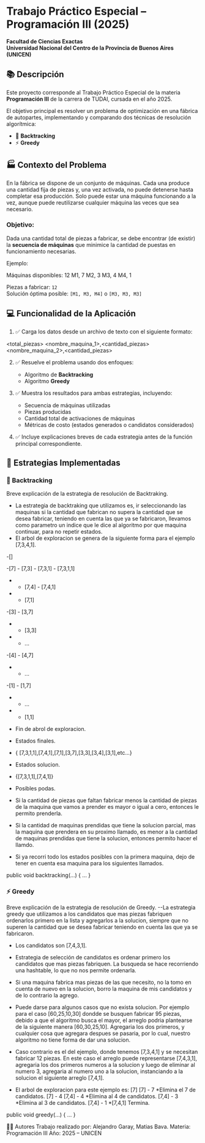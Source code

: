 # Trabajo Práctico Especial – Programación III (2025)

**Facultad de Ciencias Exactas**  
**Universidad Nacional del Centro de la Provincia de Buenos Aires (UNICEN)**

## 📚 Descripción

Este proyecto corresponde al Trabajo Práctico Especial de la materia **Programación III** de la carrera de TUDAI, cursada en el año 2025.

El objetivo principal es resolver un problema de optimización en una fábrica de autopartes, implementando y comparando dos técnicas de resolución algorítmica:

- 🧭 **Backtracking**
- ⚡ **Greedy**

## 🏭 Contexto del Problema

En la fábrica se dispone de un conjunto de máquinas. Cada una produce una cantidad fija de piezas y, una vez activada, no puede detenerse hasta completar esa producción. Solo puede estar una máquina funcionando a la vez, aunque puede reutilizarse cualquier máquina las veces que sea necesario.

### Objetivo:
Dada una cantidad total de piezas a fabricar, se debe encontrar (de existir) la **secuencia de máquinas** que minimice la cantidad de puestas en funcionamiento necesarias.

Ejemplo:

Máquinas disponibles:
12
M1, 7
M2, 3
M3, 4
M4, 1


Piezas a fabricar: `12`  
Solución óptima posible: `[M1, M3, M4]` o `[M3, M3, M3]`

## 💻 Funcionalidad de la Aplicación

1. ✅ Carga los datos desde un archivo de texto con el siguiente formato:

<total_piezas>
<nombre_maquina_1>,<cantidad_piezas>
<nombre_maquina_2>,<cantidad_piezas>

2. ✅ Resuelve el problema usando dos enfoques:
   - Algoritmo de **Backtracking**
   - Algoritmo **Greedy**

3. ✅ Muestra los resultados para ambas estrategias, incluyendo:
   - Secuencia de máquinas utilizadas
   - Piezas producidas
   - Cantidad total de activaciones de máquinas
   - Métricas de costo (estados generados o candidatos considerados)

4. ✅ Incluye explicaciones breves de cada estrategia antes de la función principal correspondiente.

## 🧠 Estrategias Implementadas

### 🧭 Backtracking

Breve explicación de la estrategia de resolución de Backtraking.
- La estrategia de backtraking que utilizamos es, ir seleccionando las maquinas si la cantidad que fabrican
no supera la cantidad que se desea fabricar, teniendo en cuenta las que ya se fabricaron, llevamos como parametro
un indice que le dice al algoritmo por que maquina continuar, para no repetir estados.
- El arbol de exploracion se genera de la siguiente forma para el ejemplo [7,3,4,1].

-[]

-[7] - [7,3] - [7,3,1] - [7,3,1,1]

-   - [7,4] - [7,4,1]

-    - [7,1]

-[3] - [3,7]

-   - [3,3]

-    - ...

-[4] - [4,7]

-    - ...

-[1] - [1,7]

-    - ...

-    - [1,1]

- Fin de abrol de exploracion.

- Estados finales.
- { [7,3,1,1],[7,4,1],[7,1],[3,7],[3,3],[3,4],[3,1],etc...}

- Estados solucion.
- {[7,3,1,1],[7,4,1]}

- Posibles podas.
- Si la cantidad de piezas que faltan fabricar menos la cantidad de piezas de la maquina que vamos a prender es 
mayor o igual a cero, entonces le permito prenderla.
- Si la cantidad de maquinas prendidas que tiene la solucion parcial, mas la maquina que prendera en su proximo 
llamado, es menor a la cantidad de maquinas prendidas que tiene la solucion, entonces permito hacer el llamdo.
- Si ya recorri todo los estados posibles con la primera maquina, dejo de tener en cuenta esa maquina para los
siguientes llamados.
	

public void backtracking(...) { ... }

### ⚡ Greedy

Breve explicación de la estrategia de resolución de Greedy.
--La estrategia greedy que utilizamos a los candidatos que mas piezas fabriquen ordenarlos primero en la lista 
y agregarlos a la solucion, siempre que no superen la cantidad que se desea fabricar teniendo en cuenta las que ya se fabricaron.

- Los candidatos son [7,4,3,1].

- Estrategia de selección de candidatos es ordenar primero los candidatos que mas piezas fabriquen.
La busqueda se hace recorriendo una hashtable, lo que no nos permite ordenarla.

- Si una maquina fabrica mas piezas de las que necesito, no la tomo en cuenta de nuevo en la solucion,
borro la maquina de mis candidatos y de lo contrario la agrego.

- Puede darse para algunos casos que no exista solucion.
Por ejemplo para el caso [60,25,10,30] dondde se busquen fabricar 95 piezas, debido a que el algoritmo 
busca el mayor, el arreglo podria plantearse de la siguiente manera [60,30,25,10].
Agregaria los dos primeros, y cualquier cosa que agregara despues se pasaria, por lo cual, nuestro algoritmo no
tiene forma de dar una solucion.

- Caso contrario es el del ejemplo, donde tenemos [7,3,4,1] y se necesitan fabricar 12 piezas.
En este caso el arreglo puede representarse [7,4,3,1], agregaria los dos primeros numeros a la solucion y luego
de eliminar al numero 3, agregaria al numero uno a la solucion, instanciando a la solucion el siguiente arreglo
[7,4,1].

- El arbol de exploracion para este ejemplo es:
[7]
[7] - 7 *Elimina el 7 de candidatos.
[7] - 4
[7,4] - 4 *Elimina al 4 de candidatos.
[7,4] - 3 *Elimina al 3 de candidatos.
[7,4] - 1 *[7,4,1] Termina.

public void greedy(...) { ... }

🧑‍💻 Autores
Trabajo realizado por: Alejandro Garay, Matias Bava.
Materia: Programación III
Año: 2025 – UNICEN

